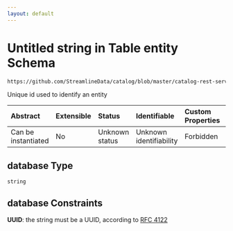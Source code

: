 ```yaml
---
layout: default
---
```

# Untitled string in Table entity Schema

```txt
https://github.com/StreamlineData/catalog/blob/master/catalog-rest-service/src/main/resources/json/schema/api/data/createTable.json#/properties/database
```

Unique id used to identify an entity

| Abstract            | Extensible | Status         | Identifiable            | Custom Properties | Additional Properties | Access Restrictions | Defined In                                                                   |
| :------------------ | :--------- | :------------- | :---------------------- | :---------------- | :-------------------- | :------------------ | :--------------------------------------------------------------------------- |
| Can be instantiated | No         | Unknown status | Unknown identifiability | Forbidden         | Allowed               | none                | [createTable.json*](createTable.json) |

## database Type

`string`

## database Constraints

**UUID**: the string must be a UUID, according to [RFC 4122](https://tools.ietf.org/html/rfc4122 "check the specification")
